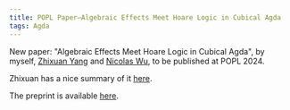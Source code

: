 ```yaml
---
title: POPL Paper—Algebraic Effects Meet Hoare Logic in Cubical Agda
tags: Agda
---
```


New paper: "Algebraic Effects Meet Hoare Logic in Cubical Agda", by myself,
[Zhixuan Yang](https://yangzhixuan.github.io) and [Nicolas
Wu](https://zenzike.com/), to be published at POPL 2024.

Zhixuan has a nice summary of it
[here](https://mathstodon.xyz/@zyang/111369606162039452).

The preprint is available [here](../pdfs/algebraic-free-monads.pdf).
